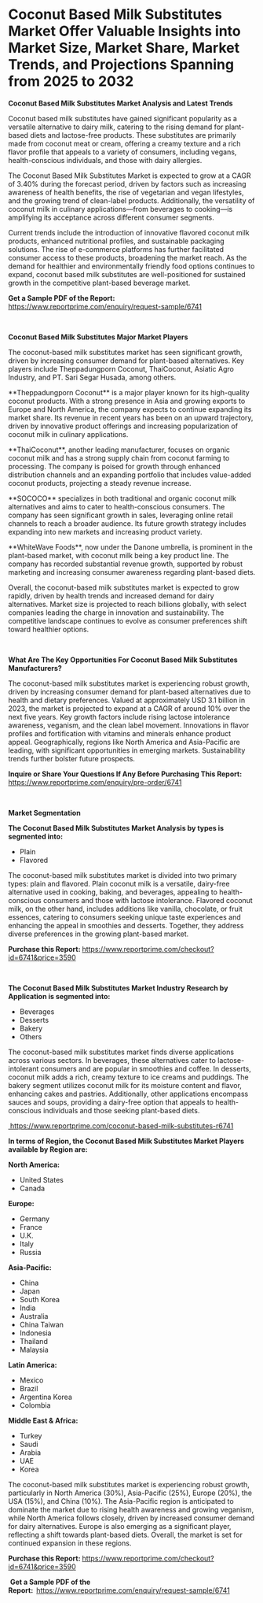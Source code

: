 <p><h1>Coconut Based Milk Substitutes Market Offer Valuable Insights into Market Size, Market Share, Market Trends, and Projections Spanning from 2025 to 2032</h1></p><p><strong>Coconut Based Milk Substitutes Market Analysis and Latest Trends</strong></p>
<p><p>Coconut based milk substitutes have gained significant popularity as a versatile alternative to dairy milk, catering to the rising demand for plant-based diets and lactose-free products. These substitutes are primarily made from coconut meat or cream, offering a creamy texture and a rich flavor profile that appeals to a variety of consumers, including vegans, health-conscious individuals, and those with dairy allergies.</p><p>The Coconut Based Milk Substitutes Market is expected to grow at a CAGR of 3.40% during the forecast period, driven by factors such as increasing awareness of health benefits, the rise of vegetarian and vegan lifestyles, and the growing trend of clean-label products. Additionally, the versatility of coconut milk in culinary applications—from beverages to cooking—is amplifying its acceptance across different consumer segments.</p><p>Current trends include the introduction of innovative flavored coconut milk products, enhanced nutritional profiles, and sustainable packaging solutions. The rise of e-commerce platforms has further facilitated consumer access to these products, broadening the market reach. As the demand for healthier and environmentally friendly food options continues to expand, coconut based milk substitutes are well-positioned for sustained growth in the competitive plant-based beverage market.</p></p>
<p><strong>Get a Sample PDF of the Report:&nbsp;</strong> <a href="https://www.reportprime.com/enquiry/request-sample/6741?utm_campaign=4436&utm_medium=2&utm_source=Github&utm_content=ia&utm_term=16052025&utm_id=coconut-based-milk-substitutes">https://www.reportprime.com/enquiry/request-sample/6741</a></p>
<p>&nbsp;</p>
<p><strong>Coconut Based Milk Substitutes Major Market Players</strong></p>
<p><p>The coconut-based milk substitutes market has seen significant growth, driven by increasing consumer demand for plant-based alternatives. Key players include Theppadungporn Coconut, ThaiCoconut, Asiatic Agro Industry, and PT. Sari Segar Husada, among others.</p><p>**Theppadungporn Coconut** is a major player known for its high-quality coconut products. With a strong presence in Asia and growing exports to Europe and North America, the company expects to continue expanding its market share. Its revenue in recent years has been on an upward trajectory, driven by innovative product offerings and increasing popularization of coconut milk in culinary applications.</p><p>**ThaiCoconut**, another leading manufacturer, focuses on organic coconut milk and has a strong supply chain from coconut farming to processing. The company is poised for growth through enhanced distribution channels and an expanding portfolio that includes value-added coconut products, projecting a steady revenue increase.</p><p>**SOCOCO** specializes in both traditional and organic coconut milk alternatives and aims to cater to health-conscious consumers. The company has seen significant growth in sales, leveraging online retail channels to reach a broader audience. Its future growth strategy includes expanding into new markets and increasing product variety.</p><p>**WhiteWave Foods**, now under the Danone umbrella, is prominent in the plant-based market, with coconut milk being a key product line. The company has recorded substantial revenue growth, supported by robust marketing and increasing consumer awareness regarding plant-based diets.</p><p>Overall, the coconut-based milk substitutes market is expected to grow rapidly, driven by health trends and increased demand for dairy alternatives. Market size is projected to reach billions globally, with select companies leading the charge in innovation and sustainability. The competitive landscape continues to evolve as consumer preferences shift toward healthier options.</p></p>
<p>&nbsp;</p>
<p><strong>What Are The Key Opportunities For Coconut Based Milk Substitutes Manufacturers?</strong></p>
<p><p>The coconut-based milk substitutes market is experiencing robust growth, driven by increasing consumer demand for plant-based alternatives due to health and dietary preferences. Valued at approximately USD 3.1 billion in 2023, the market is projected to expand at a CAGR of around 10% over the next five years. Key growth factors include rising lactose intolerance awareness, veganism, and the clean label movement. Innovations in flavor profiles and fortification with vitamins and minerals enhance product appeal. Geographically, regions like North America and Asia-Pacific are leading, with significant opportunities in emerging markets. Sustainability trends further bolster future prospects.</p></p>
<p><strong>Inquire or Share Your Questions If Any Before Purchasing This Report:</strong> <a href="https://www.reportprime.com/enquiry/pre-order/6741?utm_campaign=4436&utm_medium=2&utm_source=Github&utm_content=ia&utm_term=16052025&utm_id=coconut-based-milk-substitutes">https://www.reportprime.com/enquiry/pre-order/6741</a></p>
<p>&nbsp;</p>
<p><strong>Market Segmentation</strong></p>
<p><strong>The Coconut Based Milk Substitutes Market Analysis by types is segmented into:</strong></p>
<p><ul><li>Plain</li><li>Flavored</li></ul></p>
<p><p>The coconut-based milk substitutes market is divided into two primary types: plain and flavored. Plain coconut milk is a versatile, dairy-free alternative used in cooking, baking, and beverages, appealing to health-conscious consumers and those with lactose intolerance. Flavored coconut milk, on the other hand, includes additions like vanilla, chocolate, or fruit essences, catering to consumers seeking unique taste experiences and enhancing the appeal in smoothies and desserts. Together, they address diverse preferences in the growing plant-based market.</p></p>
<p><strong>Purchase this Report:&nbsp;</strong><a href="https://www.reportprime.com/checkout?id=6741&price=3590&utm_campaign=4436&utm_medium=2&utm_source=Github&utm_content=ia&utm_term=16052025&utm_id=coconut-based-milk-substitutes">https://www.reportprime.com/checkout?id=6741&price=3590</a></p>
<p>&nbsp;</p>
<p><strong>The Coconut Based Milk Substitutes Market Industry Research by Application is segmented into:</strong></p>
<p><ul><li>Beverages</li><li>Desserts</li><li>Bakery</li><li>Others</li></ul></p>
<p><p>The coconut-based milk substitutes market finds diverse applications across various sectors. In beverages, these alternatives cater to lactose-intolerant consumers and are popular in smoothies and coffee. In desserts, coconut milk adds a rich, creamy texture to ice creams and puddings. The bakery segment utilizes coconut milk for its moisture content and flavor, enhancing cakes and pastries. Additionally, other applications encompass sauces and soups, providing a dairy-free option that appeals to health-conscious individuals and those seeking plant-based diets.</p></p>
<p><a href="https://www.reportprime.com/coconut-based-milk-substitutes-r6741?utm_campaign=4436&utm_medium=2&utm_source=Github&utm_content=ia&utm_term=16052025&utm_id=coconut-based-milk-substitutes">&nbsp;https://www.reportprime.com/coconut-based-milk-substitutes-r6741</a></p>
<p><strong>In terms of Region, the Coconut Based Milk Substitutes Market Players available by Region are:</strong></p>
<p>
    <p> <strong> North America: </strong>
        <ul>
            <li>United States</li>
            <li>Canada</li>
        </ul>
        </p> 
    <p> <strong> Europe: </strong>
        <ul>
            <li>Germany</li>
            <li>France</li>
            <li>U.K.</li>
            <li>Italy</li>
            <li>Russia</li>
        </ul>
        </p> 
    <p> <strong> Asia-Pacific: </strong>
        <ul>
            <li>China</li>
            <li>Japan</li>
            <li>South Korea</li>
            <li>India</li>
            <li>Australia</li>
            <li>China Taiwan</li>
            <li>Indonesia</li>
            <li>Thailand</li>
            <li>Malaysia</li>
        </ul>
        </p> 
    <p> <strong> Latin America: </strong>
        <ul>
            <li>Mexico</li>
            <li>Brazil</li>
            <li>Argentina Korea</li>
            <li>Colombia</li>
        </ul>
        </p> 
    <p> <strong> Middle East & Africa: </strong>
        <ul>
            <li>Turkey</li>
            <li>Saudi</li>
            <li>Arabia</li>
            <li>UAE</li>
            <li>Korea</li>
        </ul>
    </p>
    </p>
<p><p>The coconut-based milk substitutes market is experiencing robust growth, particularly in North America (30%), Asia-Pacific (25%), Europe (20%), the USA (15%), and China (10%). The Asia-Pacific region is anticipated to dominate the market due to rising health awareness and growing veganism, while North America follows closely, driven by increased consumer demand for dairy alternatives. Europe is also emerging as a significant player, reflecting a shift towards plant-based diets. Overall, the market is set for continued expansion in these regions.</p></p>
<p><strong>Purchase this Report: </strong><a href="https://www.reportprime.com/checkout?id=6741&price=3590&utm_campaign=4436&utm_medium=2&utm_source=Github&utm_content=ia&utm_term=16052025&utm_id=coconut-based-milk-substitutes">https://www.reportprime.com/checkout?id=6741&price=3590</a></p>
<p>&nbsp;<strong>Get a Sample PDF of the Report:&nbsp;&nbsp;</strong><a href="https://www.reportprime.com/enquiry/request-sample/6741?utm_campaign=4436&utm_medium=2&utm_source=Github&utm_content=ia&utm_term=16052025&utm_id=coconut-based-milk-substitutes">https://www.reportprime.com/enquiry/request-sample/6741</a></p>
<p><strong></strong></p>
<p><p></p><p></p><p></p></p>